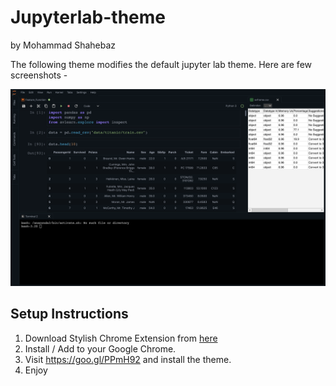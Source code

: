 # Jupyterlab-theme 

by Mohammad Shahebaz

The following theme modifies the default jupyter lab theme. Here are few screenshots - 

![Metro](img/Metro.png)


## Setup Instructions

1. Download Stylish Chrome Extension from [here](https://chrome.google.com/webstore/detail/stylish-custom-themes-for/fjnbnpbmkenffdnngjfgmeleoegfcffe?hl=en)
2. Install / Add to your Google Chrome. 
3. Visit https://goo.gl/PPmH92 and install the theme. 
4. Enjoy
